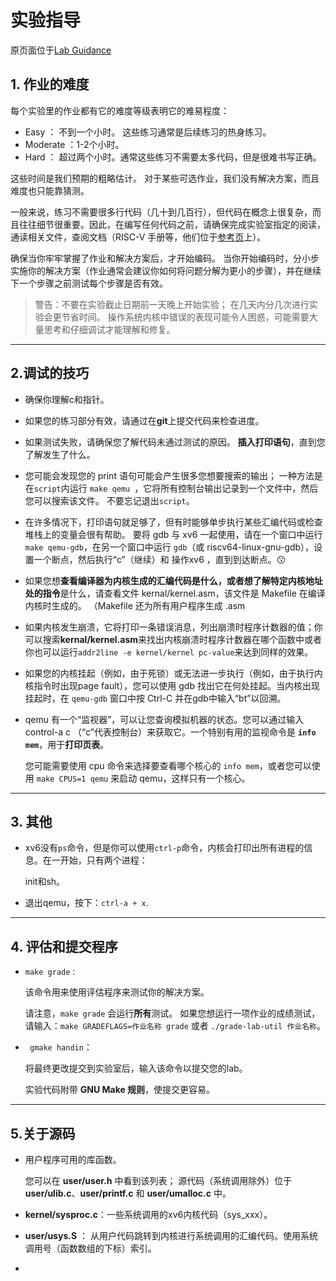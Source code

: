 # 					实验指导

原页面位于[Lab Guidance](https://pdos.csail.mit.edu/6.828/2020/labs/guidance.html)

## 1. 作业的难度

每个实验里的作业都有它的难度等级表明它的难易程度：

+ Easy ： 不到一个小时。 这些练习通常是后续练习的热身练习。
+ Moderate ：1-2个小时。
+ Hard ： 超过两个小时。通常这些练习不需要太多代码，但是很难书写正确。

这些时间是我们预期的粗略估计。 对于某些可选作业，我们没有解决方案，而且难度也只能靠猜测。

一般来说，练习不需要很多行代码（几十到几百行），但代码在概念上很复杂，而且往往细节很重要。因此，在编写任何代码之前，请确保完成实验室指定的阅读，通读相关文件，查阅文档（RISC-V 手册等，他们位于[参考页](https://pdos.csail.mit.edu/6.828/2020/reference.html)上）。

确保当你牢牢掌握了作业和解决方案后，才开始编码。 当你开始编码时，分小步实施你的解决方案（作业通常会建议你如何将问题分解为更小的步骤），并在继续下一个步骤之前测试每个步骤是否有效。

> 警告：不要在实验截止日期前一天晚上开始实验； 在几天内分几次进行实验会更节省时间。 操作系统内核中错误的表现可能令人困惑，可能需要大量思考和仔细调试才能理解和修复。

---

## 2.调试的技巧

+ 确保你理解c和指针。

+ 如果您的练习部分有效，请通过在**git**上提交代码来检查进度。

+ 如果测试失败，请确保您了解代码未通过测试的原因。 **插入打印语句**，直到您了解发生了什么。

+ 您可能会发现您的 print 语句可能会产生很多您想要搜索的输出； 一种方法是在`script`内运行 `make qemu `，它将所有控制台输出记录到一个文件中，然后您可以搜索该文件。 不要忘记退出`script`。

+ 在许多情况下，打印语句就足够了，但有时能够单步执行某些汇编代码或检查堆栈上的变量会很有帮助。 要将 gdb 与 xv6 一起使用，请在一个窗口中运行` make qemu-gdb`，在另一个窗口中运行 `gdb`（或 riscv64-linux-gnu-gdb），设置一个断点，然后执行“c”（继续）和 操作xv6 ，直到到达断点。:kissing:

+ 如果您想**查看编译器为内核生成的汇编代码是什么，或者想了解特定内核地址处的指令**是什么，请查看文件 kernal/kernel.asm，该文件是 Makefile 在编译内核时生成的。 （Makefile 还为所有用户程序生成 .asm

+ 如果内核发生崩溃，它将打印一条错误消息，列出崩溃时程序计数器的值；你可以搜索**kernal/kernel.asm**来找出内核崩溃时程序计数器在哪个函数中或者你也可以运行`addr2line -e kernel/kernel pc-value`来达到同样的效果。

+ 如果您的内核挂起（例如，由于死锁）或无法进一步执行（例如，由于执行内核指令时出现page fault），您可以使用 gdb 找出它在何处挂起。当内核出现挂起时，在 `qemu-gdb` 窗口中按 Ctrl-C 并在gdb中输入“bt”以回溯。

+ qemu 有一个“监视器”，可以让您查询模拟机器的状态。您可以通过输入 control-a c （“c”代表控制台）来获取它。一个特别有用的监视命令是 **`info mem`**，用于**打印页表**。

  您可能需要使用 cpu 命令来选择要查看哪个核心的 `info mem`，或者您可以使用 `make CPUS=1 qemu` 来启动 qemu，这样只有一个核心。

---

## 3. 其他

+ xv6没有`ps`命令，但是你可以使用`ctrl-p`命令，内核会打印出所有进程的信息。在一开始，只有两个进程：

  init和sh。

+ 退出qemu，按下：`ctrl-a + x`.

---

## 4. 评估和提交程序

+ `make grade` : 

  该命令用来使用评估程序来测试你的解决方案。

  请注意，`make grade` 会运行**所有**测试。 如果您想运行一项作业的成绩测试，请输入：`make GRADEFLAGS=作业名称 grade` 或者 `./grade-lab-util 作业名称`。

  

+ ` gmake handin`：

  将最终更改提交到实验室后，输入该命令以提交您的lab。

  实验代码附带 **GNU Make 规则**，使提交更容易。 

  

---

## 5.关于源码

+ 用户程序可用的库函数。 

  您可以在 **user/user.h** 中看到该列表； 源代码（系统调用除外）位于 **user/ulib.c**、**user/printf.c** 和 **user/umalloc.c** 中。

+ **kernel/sysproc.c**：一些系统调用的xv6内核代码（sys_xxx）。

+ **user/usys.S** ： 从用户代码跳转到内核进行系统调用的汇编代码。使用系统调用号（函数数组的下标）索引。

+ 

